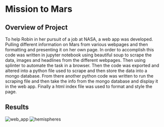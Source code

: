 # Mission to Mars

## Overview of Project
To help Robin in her pursuit of a job at NASA, a web app was developed. Pulling
different information on Mars from various webpages and then formatting and
presenting it on her own page. In order to accomplish this code was written
in jupyter notebook using beautiful soup to scrape the data, images and headlines
from the different webpages. Then using splinter to automate the task in a browser.
Then the code was exported and altered into a python file used to scrape and then
store the data into a mongo database. From there another python code was written
to run the scraping file and then take the info from the mongo database and display
it in the web app. Finally a html index file was used to format and style the page.


## Results

![web_app](https://user-images.githubusercontent.com/103155045/185276271-8d4c7772-9937-4200-b1eb-8afc49c8ba2c.png)
![hemispheres](https://user-images.githubusercontent.com/103155045/185276286-9fdf84e8-4306-481d-b3ee-b844994473e4.png)
